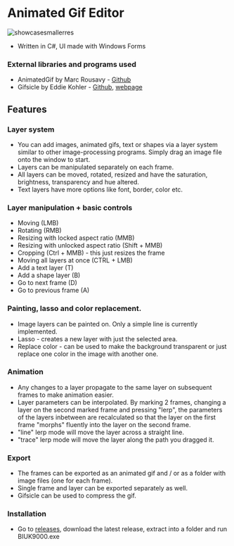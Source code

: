 # Animated Gif Editor
![showcasesmallerres](https://github.com/user-attachments/assets/a865d1fa-0dc8-43a2-a772-c50d5e5e89d5)
- Written in C#, UI made with Windows Forms
### External libraries and programs used
- AnimatedGif by Marc Rousavy - [Github](https://github.com/mrousavy/AnimatedGif)
- Gifsicle by Eddie Kohler - [Github](https://github.com/kohler/gifsicle), [webpage](https://www.lcdf.org/gifsicle/)
## Features
### Layer system
- You can add images, animated gifs, text or shapes via a layer system similar to other image-processing programs. Simply drag an image file onto the window to start.
- Layers can be manipulated separately on each frame.
- All layers can be moved, rotated, resized and have the saturation, brightness, transparency and hue altered.
- Text layers have more options like font, border, color etc.
### Layer manipulation + basic controls
- Moving (LMB)
- Rotating (RMB)
- Resizing with locked aspect ratio (MMB)
- Resizing with unlocked aspect ratio (Shift + MMB)
- Cropping (Ctrl + MMB) - this just resizes the frame
- Moving all layers at once (CTRL + LMB)
- Add a text layer (T)
- Add a shape layer (B)
- Go to next frame (D)
- Go to previous frame (A)
### Painting, lasso and color replacement.
- Image layers can be painted on. Only a simple line is currently implemented.
- Lasso - creates a new layer with just the selected area.
- Replace color - can be used to make the background transparent or just replace one color in the image with another one.
### Animation
- Any changes to a layer propagate to the same layer on subsequent frames to make animation easier.
- Layer parameters can be interpolated. By marking 2 frames, changing a layer on the second marked frame and pressing "lerp",
the parameters of the layers inbetween are recalculated so that the layer on the first frame "morphs" fluently into the layer on the second frame.
- "line" lerp mode will move the layer across a straight line.
- "trace" lerp mode will move the layer along the path you dragged it.
### Export
- The frames can be exported as an animated gif and / or as a folder with image files (one for each frame).
- Single frame and layer can be exported separately as well.
- Gifsicle can be used to compress the gif.
### Installation
- Go to [releases](https://github.com/nonnameavailable/BIUK9000/releases), download the latest release, extract into a folder and run BIUK9000.exe
